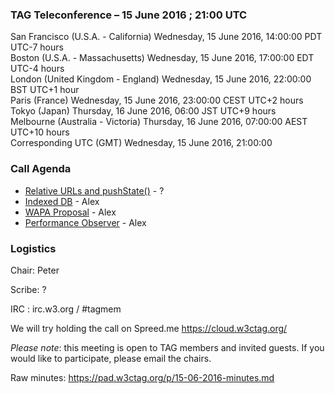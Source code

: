 ### TAG Teleconference – 15 June 2016 ; 21:00 UTC

San Francisco (U.S.A. - California)	Wednesday, 15 June 2016, 14:00:00	PDT	UTC-7 hours  
Boston (U.S.A. - Massachusetts)	Wednesday, 15 June 2016, 17:00:00	EDT	UTC-4 hours  
London (United Kingdom - England)	Wednesday, 15 June 2016, 22:00:00	BST	UTC+1 hour  
Paris (France)	Wednesday, 15 June 2016, 23:00:00	CEST	UTC+2 hours  
Tokyo (Japan)	Thursday, 16 June 2016, 06:00	JST	UTC+9 hours  
Melbourne (Australia - Victoria)	Thursday, 16 June 2016, 07:00:00	AEST	UTC+10 hours  
Corresponding UTC (GMT)	Wednesday, 15 June 2016, 21:00:00	 

### Call Agenda
* [Relative URLs and pushState()](https://github.com/w3ctag/spec-reviews/issues/118) - ?
* [Indexed DB](https://github.com/w3ctag/spec-reviews/issues/84) - Alex
* [WAPA Proposal](https://github.com/w3ctag/spec-reviews/issues/63) - Alex
* [Performance Observer](https://github.com/w3ctag/spec-reviews/issues/18) - Alex


### Logistics

Chair: Peter

Scribe: ?

IRC : irc.w3.org / #tagmem

We will try holding the call on Spreed.me https://cloud.w3ctag.org/ 

*Please note*: this meeting is open to TAG members and invited guests. If you would like to participate, please email the chairs.

Raw minutes: https://pad.w3ctag.org/p/15-06-2016-minutes.md
